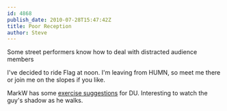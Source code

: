 ```yaml
---
id: 4868
publish_date: 2010-07-28T15:47:42Z
title: Poor Reception
author: Steve
---
```

  
Some street performers know how to deal with distracted audience members

I've decided to ride Flag at noon. I'm leaving from HUMN, so meet me there or join me on the slopes if you like.

MarkW has some [exercise suggestions](http://video.yahoo.com/watch/7960155/21082042) for DU. Interesting to watch the guy's shadow as he walks.